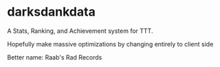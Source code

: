 # darksdankdata
A Stats, Ranking, and Achievement system for TTT.

Hopefully make massive optimizations by changing entirely to client side

Better name: Raab's Rad Records

